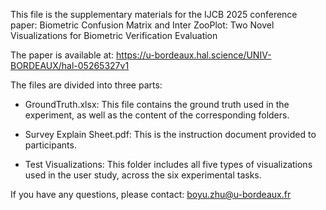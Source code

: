 This file is the supplementary materials for the IJCB 2025 conference paper:
Biometric Confusion Matrix and Inter ZooPlot: Two Novel Visualizations for Biometric Verification Evaluation

The paper is available at: https://u-bordeaux.hal.science/UNIV-BORDEAUX/hal-05265327v1

The files are divided into three parts:

- GroundTruth.xlsx:
This file contains the ground truth used in the experiment, as well as the content of the corresponding folders.

- Survey Explain Sheet.pdf:
This is the instruction document provided to participants.

- Test Visualizations:
This folder includes all five types of visualizations used in the user study, across the six experimental tasks.

If you have any questions, please contact: boyu.zhu@u-bordeaux.fr
